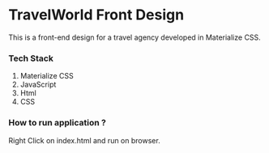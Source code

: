 # TravelWorld Front Design

This is a front-end design for a travel agency developed in Materialize CSS.

### Tech Stack

1. Materialize CSS
2. JavaScript
3. Html
4. CSS

### How to run application ?
Right Click on index.html and run on browser.



